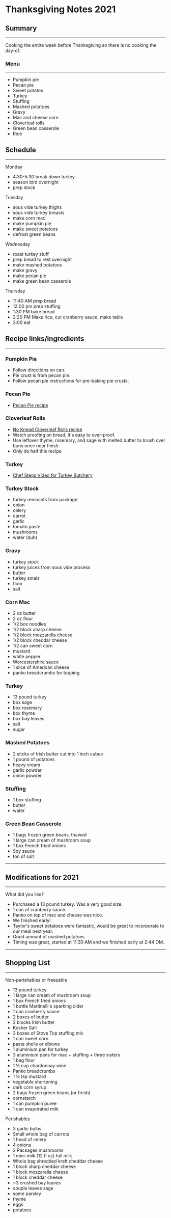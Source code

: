 # Thanksgiving Notes 2021


## Summary
---

Cooking the entire week before Thanksgiving so there is no cooking the day-of.


### Menu
---

- Pumpkin pie
- Pecan pie
- Sweet potatos
- Turkey
- Stuffing
- Mashed potatoes
- Gravy
- Mac and cheese corn
- Cloverleaf rolls
- Green bean casserole
- Rice


## Schedule
---

Monday
- 4:30-5:30 break down turkey
- season bird overnight
- prep stock


Tuesday
- sous vide turkey thighs
- sous vide turkey breasts
- make corn mac
- make pumpkin pie
- make sweet potatoes
- defrost green beans


Wednesday
- roast turkey stuff 
- prep bread to rest overnight
- make mashed potatoes
- make gravy
- make pecan pie
- make green bean casserole


Thursday
- 11:40 AM prep bread
- 12:00 pm prep stuffing
- 1:30 PM bake bread
- 2:20 PM Make rice, cut cranberry sauce, make table
- 3:00 eat


## Recipe links/ingredients
---

### Pumpkin Pie
- Follow directions on can. 
- Pie crust is from pecan pie.
- Follow pecan pie instructions for pre-baking pie crusts.


### Pecan Pie
- [Pecan Pie recipe](https://github.com/merrittburch/recipe_protocols/blob/master/recipes/desserts/Pecan_Pie.md)


### Cloverleaf Rolls
- [No Knead Cloverleaf Rolls recipe](https://github.com/merrittburch/recipe_protocols/blob/master/recipes/breads/No_knead_Cloverleaf_Rolls.md)
- Watch proofing on bread, it's easy to over-proof.
- Use leftover thyme, rosemary, and sage with melted butter to brush over buns once near finish.
- Only do half this recipe


### Turkey
- [Chef Steps Video for Turkey Butchery](https://www.youtube.com/watch?v=R-oONZgDT0M&ab_channel=ChefSteps)


### Turkey Stock
- turkey remnants from package
- onion
- celery
- carrot
- garlic
- tomato paste
- mushrooms
- water (duh)


### Gravy
- turkey stock
- turkey juices from sous vide process
- butter
- turkey smalz
- flour
- salt


### Corn Mac
- 2 oz butter
- 2 oz flour
- 1/2 box noodles
- 1/2 block sharp cheese
- 1/2 block mozzarella cheese
- 1/2 block cheddar cheese
- 1/2 can sweet corn 
- mustard
- white pepper
- Worcestershire sauce
- 1 slice of American cheese
- panko breadcrumbs for topping


### Turkey
- 13 pound turkey
- box sage
- box rosemary
- box thyme
- box bay leaves
- salt
- sugar


### Mashed Potatoes
- 2 sticks of Irish butter cut into 1 inch cubes
- 1 pound of potatoes
- heavy cream
- garlic powder
- onion powder


### Stuffing
- 1 box stuffing
- butter
- water


### Green Bean Casserole
- 1 bags frozen green beans, thawed
- 1 large can cream of mushroom soup
- 1 box French fried onions
- Soy sauce
- ton of salt


---
## Modifications for 2021
--- 

What did you like?
- Purchased a 13 pound turkey. Was a very good size. 
- 1 can of cranberry sauce.
- Panko on top of mac and cheese was nice. 
- We finished early!
- Taylor's sweet potatoes were fantastic, would be great to incorporate to our meal next year.
- Good amount of mashed potatoes
- Timing was great, started at 11:30 AM and we finished early at 2:44 OM. 


---
## Shopping List
---

Non-perishables or freezable
- 13 pound turkey
- 1 large can cream of mushroom soup
- 1 box French fried onions
- 1 bottle Martinelli's sparking cider
- 1 can cranberry sauce
- 2 boxes of butter
- 2 blocks Irish butter
- Kosher Salt
- 3 boxes of Stove Top stuffing mix
- 1 can sweet corn
- pasta shells or elbows
- 1 aluminium pan for turkey
- 3 aluminium pans for mac + stuffing + three sisters
- 1 bag flour
- 1 ½ cup chardonnay wine
- Panko breadcrumbs
- 1 ½ tsp mustard
- vegetable shortening
- dark corn syrup
- 2 bags frozen green beans (or fresh)
- cornstarch
- 1 can pumpkin puree
- 1 can evaporated milk

Perishables
- 3 garlic bulbs
- Small whole bag of carrots
- 1 head of celery
- 4 onions
- 2 Packages mushrooms
- 1 mini-milk (12 fl oz) full milk
- Whole bag shredded kraft cheddar cheese
- 1 block sharp cheddar cheese
- 1 block mozzarella cheese
- 1 block cheddar cheese
- ~3 crushed bay leaves
- couple leaves sage
- some parsley
- thyme
- eggs
- potatoes


